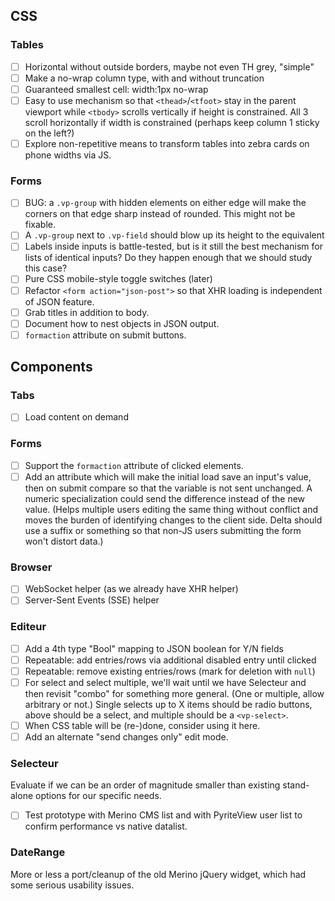## CSS

### Tables

- [ ] Horizontal without outside borders, maybe not even TH grey, "simple"
- [ ] Make a no-wrap column type, with and without truncation
- [ ] Guaranteed smallest cell: width:1px no-wrap
- [ ] Easy to use mechanism so that `<thead>`/`<tfoot>` stay in the parent viewport while `<tbody>` scrolls vertically if height is constrained.  All 3 scroll horizontally if width is constrained (perhaps keep column 1 sticky on the left?)
- [ ] Explore non-repetitive means to transform tables into zebra cards on phone widths via JS.

### Forms

- [ ] BUG: a `.vp-group` with hidden elements on either edge will make the corners on that edge sharp instead of rounded. This might not be fixable.
- [ ] A `.vp-group` next to `.vp-field` should blow up its height to the equivalent
- [ ] Labels inside inputs is battle-tested, but is it still the best mechanism for lists of identical inputs?  Do they happen enough that we should study this case?
- [ ] Pure CSS mobile-style toggle switches (later)
- [ ] Refactor `<form action="json-post">` so that XHR loading is independent of JSON feature.
- [ ] Grab titles in addition to body.
- [ ] Document how to nest objects in JSON output.
- [ ] `formaction` attribute on submit buttons.

## Components

### Tabs

- [ ] Load content on demand

### Forms

- [ ] Support the `formaction` attribute of clicked elements.
- [ ] Add an attribute which will make the initial load save an input's value, then on submit compare so that the variable is not sent unchanged. A numeric specialization could send the difference instead of the new value. (Helps multiple users editing the same thing without conflict and moves the burden of identifying changes to the client side. Delta should use a suffix or something so that non-JS users submitting the form won't distort data.)

### Browser

- [ ] WebSocket helper (as we already have XHR helper)
- [ ] Server-Sent Events (SSE) helper

### Editeur

- [ ] Add a 4th type "Bool" mapping to JSON boolean for Y/N fields
- [ ] Repeatable: add entries/rows via additional disabled entry until clicked
- [ ] Repeatable: remove existing entries/rows (mark for deletion with `null`)
- [ ] For select and select multiple, we'll wait until we have Selecteur and then revisit "combo" for something more general.  (One or multiple, allow arbitrary or not.)  Single selects up to X items should be radio buttons, above should be a select, and multiple should be a `<vp-select>`.
- [ ] When CSS table will be (re-)done, consider using it here.
- [ ] Add an alternate "send changes only" edit mode.

### Selecteur

Evaluate if we can be an order of magnitude smaller than existing stand-alone options for our specific needs.

- [ ] Test prototype with Merino CMS list and with PyriteView user list to confirm performance vs native datalist.

### DateRange

More or less a port/cleanup of the old Merino jQuery widget, which had some serious usability issues.

